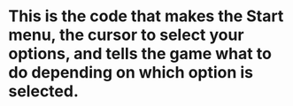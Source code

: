 # This is the code that makes the Start menu, the cursor to select your options, and tells the game what to do depending on which option is selected.
